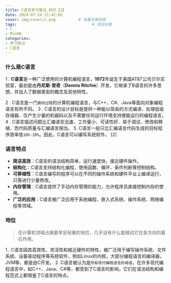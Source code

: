 ```yaml
---
title: C语言学习笔记_初识【1】
date: 2024-07-24 21:42:02
cover: img/cover/c.png          # 设置文章封面
tags:                                 # 添加分类
- C
- MinGW
categories:  
- 学习笔记
- C语言
---
```


### 什么是C语言
1 . **C语言**是一种广泛使用的计算机编程语言，**1972**年诞生于美国AT&T公司贝尔实验室，最初是由**丹尼斯·里奇**（**Dennis Ritchie**）开发，它继承了B语言的许多思想，并加入了数据类型的概念及其他特性。

2 . C语言是一门`面向过程`的计算机编程语言，与C++、C#、Java等面向对象编程语言有所不同。
3 . C语言的设计目标是提供一种能以简易的方式编译、处理低级存储器、仅产生少量的机器码以及不需要任何运行环境支持便能运行的编程语言。
4 . C语言描述问题比汇编语言迅速、工作量小、可读性好、易于调试、修改和移植，而代码质量与汇编语言相当。
5 .C语言一般只比汇编语言代码生成的目标程序效率低`10%-20%`。因此，C语言可以编写系统软件。 [2]

### 语言特点
- **简洁高效**：C语言的语法结构简单，运行速度快，接近硬件操作。
- **结构化**：C语言支持结构化编程，使用函数、循环、条件判断等控制结构。
 - **可移植性**：C语言编写的程序可以在不同的操作系统和硬件平台上编译运行，只需进行少量修改。
- **内存管理**：C语言提供了手动内存管理的能力，允许程序员直接控制内存的使用。
- **广泛的应用**：C语言被广泛应用于系统编程、嵌入式系统、操作系统、网络编程等领域。

### 地位
> 在计算机领域占据着举足轻重的地位，几乎没有什么能撼动它在各方向的基石作用。

1 . C语言因其高效性、灵活性和接近硬件的特性，被广泛用于编写操作系统、文件系统、设备驱动程序等系统软件，例如Linux的内核，大部分编程语言的编译器，JVM等，都是由C开发。
2 .C语言被认为是`所有现代编程语言的母语`，在许多现代编程语言中，如C++、Java、C#等，都受到了C语言的影响，它们在语法结构和编程范式上都借鉴了C语言的特点。